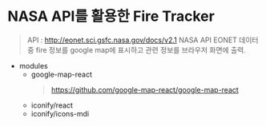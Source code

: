 # NASA API를 활용한 Fire Tracker

> API : http://eonet.sci.gsfc.nasa.gov/docs/v2.1
> NASA API EONET 데이터 중 fire 정보를 google map에 표시하고 관련 정보를 브라우저 화면에 출력.

- modules
  - google-map-react
    > https://github.com/google-map-react/google-map-react
  - iconify/react
  - iconify/icons-mdi
